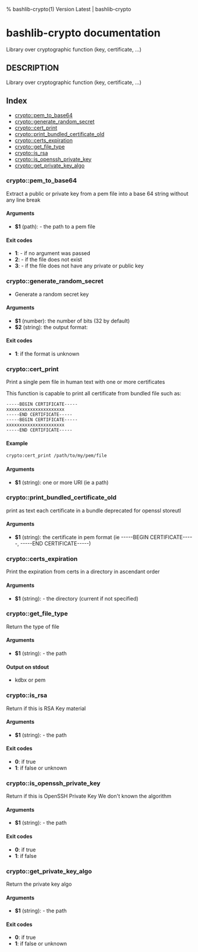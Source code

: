 % bashlib-crypto(1) Version Latest | bashlib-crypto
# bashlib-crypto documentation

Library over cryptographic function (key, certificate, ...)

## DESCRIPTION

Library over cryptographic function (key, certificate, ...)

## Index

* [crypto::pem_to_base64](#cryptopem_to_base64)
* [crypto::generate_random_secret](#cryptogenerate_random_secret)
* [crypto::cert_print](#cryptocert_print)
* [crypto::print_bundled_certificate_old](#cryptoprint_bundled_certificate_old)
* [crypto::certs_expiration](#cryptocerts_expiration)
* [crypto::get_file_type](#cryptoget_file_type)
* [crypto::is_rsa](#cryptois_rsa)
* [crypto::is_openssh_private_key](#cryptois_openssh_private_key)
* [crypto::get_private_key_algo](#cryptoget_private_key_algo)

### crypto::pem_to_base64

Extract a public or private key from a pem file into a base 64 string without any line break

#### Arguments

* **$1** (path): - the path to a pem file

#### Exit codes

* **1**: - if no argument was passed
* **2**: - if the file does not exist
* **3**: - if the file does not have any private or public key

### crypto::generate_random_secret

- Generate a random secret key

#### Arguments

* **$1** (number): the number of bits (32 by default)
* **$2** (string): the output format:

#### Exit codes

* **1**: if the format is unknown

### crypto::cert_print

Print a single pem file in human text with one or more certificates

This function is capable to print all certificate
from bundled file such as:
```
-----BEGIN CERTIFICATE-----
xxxxxxxxxxxxxxxxxxxxxx
-----END CERTIFICATE-----
-----BEGIN CERTIFICATE-----
xxxxxxxxxxxxxxxxxxxxxx
-----END CERTIFICATE-----
```

#### Example

```bash
crypto:cert_print /path/to/my/pem/file
```

#### Arguments

* **$1** (string): one or more URI (ie a path)

### crypto::print_bundled_certificate_old

print as text each certificate in a bundle
deprecated for openssl storeutl

#### Arguments

* **$1** (string): the certificate in pem format (ie -----BEGIN CERTIFICATE-----, -----END CERTIFICATE-----)

### crypto::certs_expiration

Print the expiration from certs in a directory in ascendant order

#### Arguments

* **$1** (string): - the directory (current if not specified)

### crypto::get_file_type

Return the type of file

#### Arguments

* **$1** (string): - the path

#### Output on stdout

* kdbx or pem

### crypto::is_rsa

Return if this is RSA Key material

#### Arguments

* **$1** (string): - the path

#### Exit codes

* **0**: if true
* **1**: if false or unknown

### crypto::is_openssh_private_key

Return if this is OpenSSH Private Key
We don't known the algorithm

#### Arguments

* **$1** (string): - the path

#### Exit codes

* **0**: if true
* **1**: if false

### crypto::get_private_key_algo

Return the private key algo

#### Arguments

* **$1** (string): - the path

#### Exit codes

* **0**: if true
* **1**: if false or unknown

